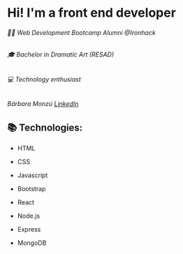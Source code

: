 # Hi! I'm a front end developer

###### 👩‍💻 Web Development Bootcamp Alumni @Ironhack

###### 🎓 Bachelor in Dramatic Art (RESAD)

###### 💻 Technology enthusiast

###### Bárbara Monzú [LinkedIn](https://www.linkedin.com/in/b%C3%A1rbara-monz%C3%BA-608b211a7/) 

## 📚 Technologies:


* HTML

* CSS

* Javascript

* Bootstrap

* React

* Node.js

* Express

* MongoDB




